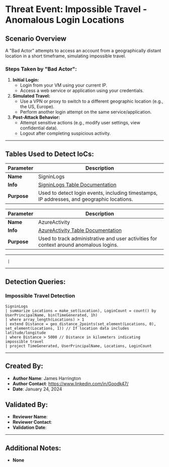 # Threat Event: Impossible Travel - Anomalous Login Locations

## Scenario Overview
A "Bad Actor" attempts to access an account from a geographically distant location in a short timeframe, simulating impossible travel.

### Steps Taken by "Bad Actor":
1. **Initial Login:**
   - Login from your VM using your current IP.
   - Access a web service or application using your credentials.
2. **Simulated Travel:**
   - Use a VPN or proxy to switch to a different geographic location (e.g., the US, Europe).
   - Perform another login attempt on the same service/application.
3. **Post-Attack Behavior:**
   - Attempt sensitive actions (e.g., modify user settings, view confidential data).
   - Logout after completing suspicious activity.
     
---

## Tables Used to Detect IoCs:

| **Parameter**       | **Description**                                                                 |
|---------------------|---------------------------------------------------------------------------------|
| **Name**| SigninLogs                                                                     |
| **Info**| [SigninLogs Table Documentation](https://learn.microsoft.com/en-us/azure/active-directory/reports-monitoring/reference-signins-log) |
| **Purpose**| Used to detect login events, including timestamps, IP addresses, and geographic locations. |

| **Parameter**       | **Description**                                                                 |
|---------------------|---------------------------------------------------------------------------------|
| **Name**| AzureActivity                                                                  |
| **Info**| [AzureActivity Table Documentation](https://learn.microsoft.com/en-us/azure/azure-monitor/reference/tables/azureactivity) |
| **Purpose**         | Used to track administrative and user activities for context around anomalous logins. |

---
     |

---

## Detection Queries:

### Impossible Travel Detection
```kql
SigninLogs
| summarize Locations = make_set(Location), LoginCount = count() by UserPrincipalName, bin(TimeGenerated, 1h)
| where array_length(Locations) > 1
| extend Distance = geo_distance_2points(set_element(Locations, 0), set_element(Locations, 1)) // If location data includes latitude/longitude
| where Distance > 5000 // Distance in kilometers indicating impossible travel
| project TimeGenerated, UserPrincipalName, Locations, LoginCount

```

---

## Created By:
- **Author Name**: James Harrington
- **Author Contact**: https://www.linkedin.com/in/Goodk47/
- **Date**: January 24, 2024

## Validated By:
- **Reviewer Name**: 
- **Reviewer Contact**: 
- **Validation Date**: 

---

## Additional Notes:
- **None**
